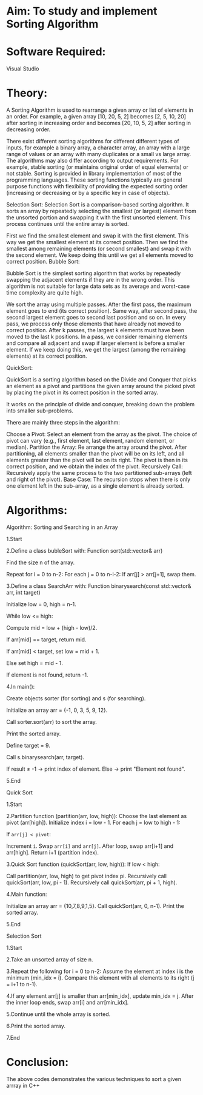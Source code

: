 # Aim: To study and implement Sorting Algorithm

# Software Required:
Visual Studio

# Theory:

A Sorting Algorithm is used to rearrange a given array or list of elements in an order. For example, a given array [10, 20, 5, 2] becomes [2, 5, 10, 20] after sorting in increasing order and becomes [20, 10, 5, 2] after sorting in decreasing order.

There exist different sorting algorithms for different different types of inputs, for example a binary array, a character array, an array with a large range of values or an array with many duplicates or a small vs large array. The algorithms may also differ according to output requirements. For example, stable sorting (or maintains original order of equal elements) or not stable. Sorting is provided in library implementation of most of the programming languages. These sorting functions typically are general purpose functions with flexibility of providing the expected sorting order (increasing or decreasing or by a specific key in case of objects).

Selection Sort: Selection Sort is a comparison-based sorting algorithm. It sorts an array by repeatedly selecting the smallest (or largest) element from the unsorted portion and swapping it with the first unsorted element. This process continues until the entire array is sorted.

First we find the smallest element and swap it with the first element. This way we get the smallest element at its correct position.
Then we find the smallest among remaining elements (or second smallest) and swap it with the second element.
We keep doing this until we get all elements moved to correct position.
Bubble Sort:

Bubble Sort is the simplest sorting algorithm that works by repeatedly swapping the adjacent elements if they are in the wrong order. This algorithm is not suitable for large data sets as its average and worst-case time complexity are quite high.

We sort the array using multiple passes. After the first pass, the maximum element goes to end (its correct position). Same way, after second pass, the second largest element goes to second last position and so on. In every pass, we process only those elements that have already not moved to correct position. After k passes, the largest k elements must have been moved to the last k positions. In a pass, we consider remaining elements and compare all adjacent and swap if larger element is before a smaller element. If we keep doing this, we get the largest (among the remaining elements) at its correct position.

QuickSort:

QuickSort is a sorting algorithm based on the Divide and Conquer that picks an element as a pivot and partitions the given array around the picked pivot by placing the pivot in its correct position in the sorted array.

It works on the principle of divide and conquer, breaking down the problem into smaller sub-problems.

There are mainly three steps in the algorithm:

Choose a Pivot: Select an element from the array as the pivot. The choice of pivot can vary (e.g., first element, last element, random element, or median). Partition the Array: Re arrange the array around the pivot. After partitioning, all elements smaller than the pivot will be on its left, and all elements greater than the pivot will be on its right. The pivot is then in its correct position, and we obtain the index of the pivot. Recursively Call: Recursively apply the same process to the two partitioned sub-arrays (left and right of the pivot). Base Case: The recursion stops when there is only one element left in the sub-array, as a single element is already sorted.


# Algorithms:

Algorithm: Sorting and Searching in an Array

1.Start

2.Define a class bubleSort with: Function sort(std::vector<int>& arr)

Find the size n of the array.

Repeat for i = 0 to n-2: For each j = 0 to n-i-2: If arr[j] > arr[j+1], swap them.

3.Define a class SearchArr with: Function binarysearch(const std::vector<int>& arr, int target)

Initialize low = 0, high = n-1.

While low <= high:

Compute mid = low + (high - low)/2.

If arr[mid] == target, return mid.

If arr[mid] < target, set low = mid + 1.

Else set high = mid - 1.

If element is not found, return -1.

4.In main():

Create objects sorter (for sorting) and s (for searching).

Initialize an array arr = {-1, 0, 3, 5, 9, 12}.

Call sorter.sort(arr) to sort the array.

Print the sorted array.

Define target = 9.

Call s.binarysearch(arr, target).

If result ≠ -1 → print index of element. Else → print "Element not found".

5.End

 Quick Sort

1.Start

2.Partition function (partition(arr, low, high)): Choose the last element as pivot (arr[high]). Initialize index i = low - 1. For each j = low to high - 1:

If `arr[j] < pivot`:

  Increment `i`.
  Swap `arr[i]` and `arr[j]`.
After loop, swap arr[i+1] and arr[high]. Return i+1 (partition index).

3.Quick Sort function (quickSort(arr, low, high)): If low < high:

Call partition(arr, low, high) to get pivot index pi.
Recursively call quickSort(arr, low, pi - 1).
Recursively call quickSort(arr, pi + 1, high).

4.Main function:

Initialize an array arr = {10,7,8,9,1,5}. Call quickSort(arr, 0, n-1). Print the sorted array.

5.End

 Selection Sort

1.Start

2.Take an unsorted array of size n.

3.Repeat the following for i = 0 to n-2: Assume the element at index i is the minimum (min_idx = i). Compare this element with all elements to its right (j = i+1 to n-1). 

4.If any element arr[j] is smaller than arr[min_idx], update min_idx = j. After the inner loop ends, swap arr[i] and arr[min_idx].

5.Continue until the whole array is sorted.

6.Print the sorted array.

7.End

# Conclusion:
The above codes demonstrates the various techniques to sort a given arrray in C++
